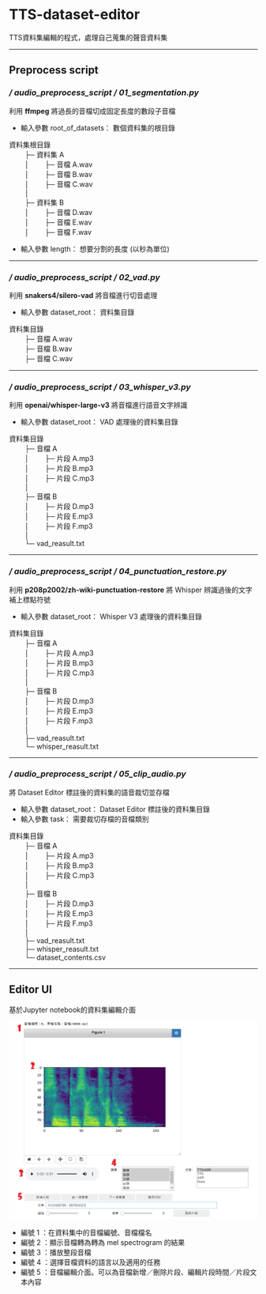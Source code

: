 # TTS-dataset-editor
TTS資料集編輯的程式，處理自己蒐集的聲音資料集

---
## Preprocess script

### _**/ audio_preprocess_script / 01_segmentation.py**_ <br>
利用 **ffmpeg** 將過長的音檔切成固定長度的數段子音檔 <br>

* 輸入參數 root_of_datasets： 數個資料集的根目錄<br>

資料集根目錄 <br>
&emsp;&emsp; ├─ 資料集 A <br>
&emsp;&emsp; │&emsp;&emsp; ├─ 音檔 A.wav <br>
&emsp;&emsp; │&emsp;&emsp; ├─ 音檔 B.wav <br>
&emsp;&emsp; │&emsp;&emsp; ├─ 音檔 C.wav <br>
&emsp;&emsp; │ <br>
&emsp;&emsp; ├─ 資料集 B <br>
&emsp;&emsp; │&emsp;&emsp; ├─ 音檔 D.wav <br>
&emsp;&emsp; │&emsp;&emsp; ├─ 音檔 E.wav <br>
&emsp;&emsp; │&emsp;&emsp; ├─ 音檔 F.wav <br>

* 輸入參數 length： 想要分割的長度 (以秒為單位)<br> 

---
### _**/ audio_preprocess_script / 02_vad.py**_ <br>
利用 **snakers4/silero-vad** 將音檔進行切音處理 <br> 

* 輸入參數 dataset_root： 資料集目錄<br>

資料集目錄 <br>
&emsp;&emsp; ├─ 音檔 A.wav <br>
&emsp;&emsp; ├─ 音檔 B.wav <br>
&emsp;&emsp; ├─ 音檔 C.wav <br>

---
### _**/ audio_preprocess_script / 03_whisper_v3.py**_ <br>
利用 **openai/whisper-large-v3** 將音檔進行語音文字辨識 <br>

* 輸入參數 dataset_root： VAD 處理後的資料集目錄<br>

資料集目錄 <br>
&emsp;&emsp; ├─ 音檔 A <br>
&emsp;&emsp; │&emsp;&emsp; ├─ 片段 A.mp3 <br>
&emsp;&emsp; │&emsp;&emsp; ├─ 片段 B.mp3 <br>
&emsp;&emsp; │&emsp;&emsp; ├─ 片段 C.mp3 <br>
&emsp;&emsp; │ <br>
&emsp;&emsp; ├─ 音檔 B <br>
&emsp;&emsp; │&emsp;&emsp; ├─ 片段 D.mp3 <br>
&emsp;&emsp; │&emsp;&emsp; ├─ 片段 E.mp3 <br>
&emsp;&emsp; │&emsp;&emsp; ├─ 片段 F.mp3 <br>
&emsp;&emsp; │ <br>
&emsp;&emsp; └─ vad_reasult.txt

---
### _**/ audio_preprocess_script / 04_punctuation_restore.py**_ <br>
利用 **p208p2002/zh-wiki-punctuation-restore** 將 Whisper 辨識過後的文字補上標點符號 <br>

* 輸入參數 dataset_root： Whisper V3 處理後的資料集目錄<br>

資料集目錄 <br>
&emsp;&emsp; ├─ 音檔 A <br>
&emsp;&emsp; │&emsp;&emsp; ├─ 片段 A.mp3 <br>
&emsp;&emsp; │&emsp;&emsp; ├─ 片段 B.mp3 <br>
&emsp;&emsp; │&emsp;&emsp; ├─ 片段 C.mp3 <br>
&emsp;&emsp; │ <br>
&emsp;&emsp; ├─ 音檔 B <br>
&emsp;&emsp; │&emsp;&emsp; ├─ 片段 D.mp3 <br>
&emsp;&emsp; │&emsp;&emsp; ├─ 片段 E.mp3 <br>
&emsp;&emsp; │&emsp;&emsp; ├─ 片段 F.mp3 <br>
&emsp;&emsp; │ <br>
&emsp;&emsp; ├─ vad_reasult.txt <br>
&emsp;&emsp; └─ whisper_reasult.txt

---
### _**/ audio_preprocess_script / 05_clip_audio.py**_ <br>
將 Dataset Editor 標註後的資料集的語音裁切並存檔 <br>

* 輸入參數 dataset_root： Dataset Editor 標註後的資料集目錄<br>
* 輸入參數 task： 需要裁切存檔的音檔類別<br>

資料集目錄 <br>
&emsp;&emsp; ├─ 音檔 A <br>
&emsp;&emsp; │&emsp;&emsp; ├─ 片段 A.mp3 <br>
&emsp;&emsp; │&emsp;&emsp; ├─ 片段 B.mp3 <br>
&emsp;&emsp; │&emsp;&emsp; ├─ 片段 C.mp3 <br>
&emsp;&emsp; │ <br>
&emsp;&emsp; ├─ 音檔 B <br>
&emsp;&emsp; │&emsp;&emsp; ├─ 片段 D.mp3 <br>
&emsp;&emsp; │&emsp;&emsp; ├─ 片段 E.mp3 <br>
&emsp;&emsp; │&emsp;&emsp; ├─ 片段 F.mp3 <br>
&emsp;&emsp; │ <br>
&emsp;&emsp; ├─ vad_reasult.txt <br>
&emsp;&emsp; ├─ whisper_reasult.txt <br>
&emsp;&emsp; └─ dataset_contents.csv

---
## Editor UI
基於Jupyter notebook的資料集編輯介面

![image](image/dataset_editor_ui.PNG)
* 編號 1 ：在資料集中的音檔編號、音檔檔名
* 編號 2 ：顯示音檔轉為轉為 mel spectrogram 的結果
* 編號 3 ：播放整段音檔
* 編號 4 ：選擇音檔資料的語言以及適用的任務
* 編號 5 ：音檔編輯介面。可以為音檔新增／刪除片段、編輯片段時間／片段文本內容
